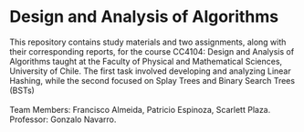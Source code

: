 # Design and Analysis of Algorithms

This repository contains study materials and two assignments, along with their corresponding reports, for the course CC4104: Design and Analysis of Algorithms taught at the Faculty of Physical and Mathematical Sciences, University of Chile. The first task involved developing and analyzing Linear Hashing, while the second focused on Splay Trees and Binary Search Trees (BSTs) <br>
<br>
Team Members: Francisco Almeida, Patricio Espinoza, Scarlett Plaza. <br>
Professor: Gonzalo Navarro. <br>
